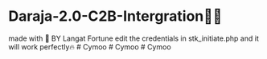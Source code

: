 # Daraja-2.0-C2B-Intergration👨‍💻
made with 💖 BY Langat Fortune 
edit the credentials in stk_initiate.php and it will work perfectly🔥
#   C y m o o  
 #   C y m o o  
 #   C y m o o  
 